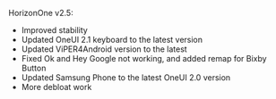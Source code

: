 HorizonOne v2.5:
- Improved stability
- Updated OneUI 2.1 keyboard to the latest version
- Updated ViPER4Android version to the latest
- Fixed Ok and Hey Google not working, and added remap for Bixby Button
- Updated Samsung Phone to the latest OneUI 2.0 version
- More debloat work
